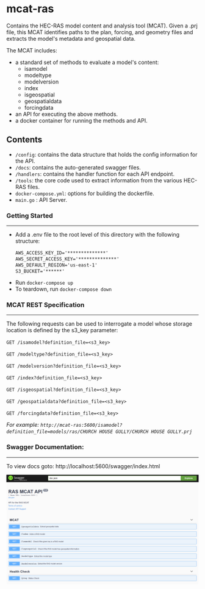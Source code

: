 # mcat-ras

Contains the HEC-RAS model content and analysis tool (MCAT). Given a .prj file, this MCAT identifies paths to the plan, forcing, and geometry files and extracts the model's metadata and geospatial data.

The MCAT includes:

- a standard set of methods to evaluate a model's content:
  - isamodel
  - modeltype
  - modelversion
  - index
  - isgeospatial
  - geospatialdata
  - forcingdata
- an API for executing the above methods.
- a docker container for running the methods and API.

## Contents

- `/config`: contains the data structure that holds the config information for the API.
- `/docs`: contains the auto-generated swagger files.
- `/handlers`: contains the handler function for each API endpoint.
- `/tools`: the core code used to extract information from the various HEC-RAS files.
- `docker-compose.yml`: options for building the dockerfile.
- `main.go` : API Server.

### Getting Started

---

- Add a .env file to the root level of this directory with the following structure:
  ```
  AWS_ACCESS_KEY_ID='**************'
  AWS_SECRET_ACCESS_KEY='**************'
  AWS_DEFAULT_REGION='us-east-1'
  S3_BUCKET='******'
  ```
- Run `docker-compose up`
- To teardown, run `docker-compose down`

### MCAT REST Specification

---

The following requests can be used to interrogate a model whose storage location is defined by the s3_key parameter:

`GET /isamodel?definition_file=<s3_key>`

`GET /modeltype?definition_file=<s3_key>`

`GET /modelversion?definition_file=<s3_key>`

`GET /index?definition_file=<s3_key>`

`GET /isgeospatial?definition_file=<s3_key>`

`GET /geospatialdata?definition_file=<s3_key>`

`GET /forcingdata?definition_file=<s3_key>`

_For example: `http://mcat-ras:5600/isamodel?definition_file=models/ras/CHURCH HOUSE GULLY/CHURCH HOUSE GULLY.prj`_

### Swagger Documentation:

---

To view docs goto: http://localhost:5600/swagger/index.html

![](docs/swagger_image.png)
